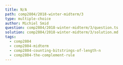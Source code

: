 ```yaml
---
title: N/A
path: comp2804/2018-winter-midterm/3
type: multiple-choice
author: Michiel Smid
question: comp2804/2018-winter-midterm/3/question.ts
solution: comp2804/2018-winter-midterm/3/solution.md
tags:
  - comp2804
  - comp2804-midterm
  - comp2804-counting-bitstrings-of-length-n
  - comp2804-the-complement-rule
---
```

